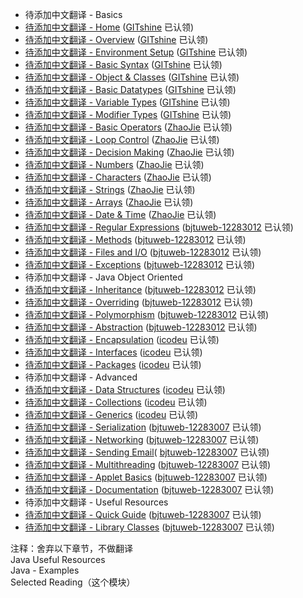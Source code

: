 - 待添加中文翻译 - Basics
 - [待添加中文翻译 - Home](home.md) ([GITshine](https://github.com/GITshine) 已认领)
 - [待添加中文翻译 - Overview](overview.md) ([GITshine](https://github.com/GITshine) 已认领)
 - [待添加中文翻译 - Environment Setup](setup.md) ([GITshine](https://github.com/GITshine) 已认领)
 - [待添加中文翻译 - Basic Syntax](basic-syntax.md) ([GITshine](https://github.com/GITshine) 已认领)
 - [待添加中文翻译 - Object & Classes](object-classes.md) ([GITshine](https://github.com/GITshine) 已认领)
 - [待添加中文翻译 - Basic Datatypes](basic-datatypes.md) ([GITshine](https://github.com/GITshine) 已认领)
 - [待添加中文翻译 - Variable Types](variable-types.md) ([GITshine](https://github.com/GITshine) 已认领)
 - [待添加中文翻译 - Modifier Types](modifier-types.md) ([GITshine](https://github.com/GITshine) 已认领)
 - [待添加中文翻译 - Basic Operators](basic-operators.md) ([ZhaoJie](https://github.com/ZhaoJie) 已认领)
 - [待添加中文翻译 - Loop Control](loop-control.md) ([ZhaoJie](https://github.com/ZhaoJie) 已认领)
 - [待添加中文翻译 - Decision Making](decision-making.md) ([ZhaoJie](https://github.com/ZhaoJie) 已认领)
 - [待添加中文翻译 - Numbers](numbers.md) ([ZhaoJie](https://github.com/ZhaoJie) 已认领)
 - [待添加中文翻译 - Characters](characters.md) ([ZhaoJie](https://github.com/ZhaoJie) 已认领)
 - [待添加中文翻译 - Strings](strings.md) ([ZhaoJie](https://github.com/ZhaoJie) 已认领)
 - [待添加中文翻译 - Arrays](arrays.md) ([ZhaoJie](https://github.com/ZhaoJie) 已认领)
 - [待添加中文翻译 - Date & Time](date-time.md) ([ZhaoJie](https://github.com/ZhaoJie) 已认领)
 - [待添加中文翻译 - Regular Expressions](regular-expressions.md) ([bjtuweb-12283012](https://github.com/bjtuweb-12283012) 已认领)
 - [待添加中文翻译 - Methods](methods.md) ([bjtuweb-12283012](https://github.com/bjtuweb-12283012) 已认领)
 - [待添加中文翻译 - Files and I/O](files-and-io.md) ([bjtuweb-12283012](https://github.com/bjtuweb-12283012) 已认领)
 - [待添加中文翻译 - Exceptions](exceptions.md) ([bjtuweb-12283012](https://github.com/bjtuweb-12283012) 已认领)
- 待添加中文翻译 - Java Object Oriented
 - [待添加中文翻译 - Inheritance](inheritance.md) ([bjtuweb-12283012](https://github.com/bjtuweb-12283012) 已认领)
 - [待添加中文翻译 - Overriding](overriding.md) ([bjtuweb-12283012](https://github.com/bjtuweb-12283012) 已认领)
 - [待添加中文翻译 - Polymorphism](polymorphism.md) ([bjtuweb-12283012](https://github.com/bjtuweb-12283012) 已认领)
 - [待添加中文翻译 - Abstraction](abstraction.md) ([bjtuweb-12283012](https://github.com/bjtuweb-12283012) 已认领)
 - [待添加中文翻译 - Encapsulation](ncapsulation.md) ([icodeu](https://github.com/icodeu) 已认领)
 - [待添加中文翻译 - Interfaces](interfaces.md) ([icodeu](https://github.com/icodeu) 已认领)
 - [待添加中文翻译 - Packages](packages.md) ([icodeu](https://github.com/icodeu) 已认领)
- 待添加中文翻译 - Advanced
 - [待添加中文翻译 - Data Structures](data-structures.md) ([icodeu](https://github.com/icodeu) 已认领)
 - [待添加中文翻译 - Collections](collections.md) ([icodeu](https://github.com/icodeu) 已认领)
 - [待添加中文翻译 - Generics](generics.md) ([icodeu](https://github.com/icodeu) 已认领)
 - [待添加中文翻译 - Serialization](serialization.md) ([bjtuweb-12283007](https://github.com/bjtuweb-12283007) 已认领)
 - [待添加中文翻译 - Networking](networking.md) ([bjtuweb-12283007](https://github.com/bjtuweb-12283007) 已认领)
 - [待添加中文翻译 - Sending Email](sending-email.md)( [bjtuweb-12283007](https://github.com/bjtuweb-12283007) 已认领)
 - [待添加中文翻译 - Multithreading](multithreading.md) ([bjtuweb-12283007](https://github.com/bjtuweb-12283007) 已认领)
 - [待添加中文翻译 - Applet Basics](applet-basics.md) ([bjtuweb-12283007](https://github.com/bjtuweb-12283007) 已认领)
 - [待添加中文翻译 - Documentation](Documentation.md) ([bjtuweb-12283007](https://github.com/bjtuweb-12283007) 已认领)
- 待添加中文翻译 - Useful Resources
 - [待添加中文翻译 - Quick Guide](quick-guide.md) ([bjtuweb-12283007](https://github.com/bjtuweb-12283007) 已认领)
 - [待添加中文翻译 - Library Classes](library-classes.md) ([bjtuweb-12283007](https://github.com/bjtuweb-12283007) 已认领)
 
 >
 注释：舍弃以下章节，不做翻译      
 Java Useful Resources   
 Java - Examples  
 Selected Reading（这个模块）



